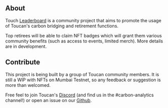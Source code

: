 ## About
Touch [Leaderboard](https://www.toucanleader.xyz/) is a community project that aims to promote the usage of Toucan's carbon bridging and retirement functions.

Top retirees will be able to claim NFT badges which will grant them various community benefits (such as access to events, limited merch). More details are in development.

## Contribute
This project is being built by a group of Toucan community members. It is still a WIP with NFTs on Mumbai Testnet, so any feedback or suggestion is more than welcomed.

Free feel to join Toucan's [Discord](https://discord.com/invite/cDbWuZKWxe) (and find us in the #carbon-analytics channel!) or open an issue on our [Github](https://github.com/billzhengC/Carbon-Retirement-Leaderboard).
